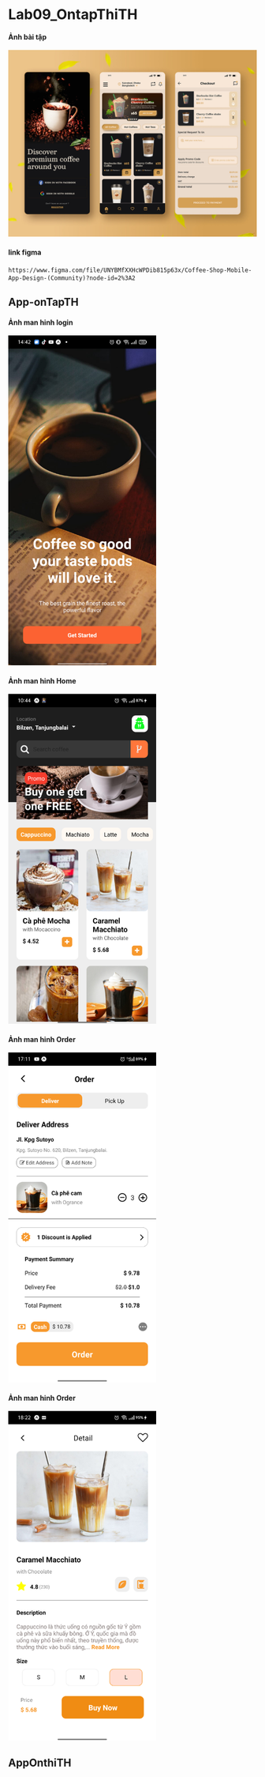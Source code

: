 # Lab09_OntapThiTH

#### Ảnh bài tập
![Không tồn tại](./AnhMinhHoa/anhBT.jpg)
#### link figma 
    https://www.figma.com/file/UNYBMfXXHcWPDib815p63x/Coffee-Shop-Mobile-App-Design-(Community)?node-id=2%3A2

## App-onTapTH
#### Ảnh man hinh login

<img src="./AnhMinhHoa/screen_1.png" alt="Không tồn tại" width="300" >

#### Ảnh man hinh Home
<img src="./AnhMinhHoa/screen_home.png" alt="Không tồn tại" width="300" >

#### Ảnh man hinh Order
<img src="./AnhMinhHoa/screen_order.png" alt="Không tồn tại" width="300" >

#### Ảnh man hinh Order
<img src="./AnhMinhHoa/screen_detail.png" alt="Không tồn tại" width="300" >


## AppOnthiTH
